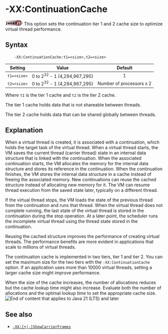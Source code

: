 <!--
* Copyright (c) 2017, 2022 IBM Corp. and others
*
* This program and the accompanying materials are made
* available under the terms of the Eclipse Public License 2.0
* which accompanies this distribution and is available at
* https://www.eclipse.org/legal/epl-2.0/ or the Apache
* License, Version 2.0 which accompanies this distribution and
* is available at https://www.apache.org/licenses/LICENSE-2.0.
*
* This Source Code may also be made available under the
* following Secondary Licenses when the conditions for such
* availability set forth in the Eclipse Public License, v. 2.0
* are satisfied: GNU General Public License, version 2 with
* the GNU Classpath Exception [1] and GNU General Public
* License, version 2 with the OpenJDK Assembly Exception [2].
*
* [1] https://www.gnu.org/software/classpath/license.html
* [2] https://openjdk.org/legal/assembly-exception.html
*
* SPDX-License-Identifier: EPL-2.0 OR Apache-2.0 OR GPL-2.0-only WITH Classpath-exception-2.0 OR GPL-2.0-only WITH OpenJDK-assembly-exception-1.0
-->

# -XX:ContinuationCache

![Start of content that applies to Java 21 (LTS) and later](cr/java21plus.png) This option sets the continuation tier 1 and 2 cache size to optimize virtual thread performance.

## Syntax

        -XX:ContinuationCache:t1=<size>,t2=<size>

| Setting | Value | Default |
|---------|-------|:-------:|
| `t1=<size>` | 0 to 2<sup>32</sup> - 1 (4,294,967,295) | 1 |
| `t2=<size>` | 0 to 2<sup>32</sup> - 1 (4,294,967,295) | Number of processors x 2 |

Where `t1` is the tier 1 cache and `t2` is the tier 2 cache.

The tier 1 cache holds data that is not shareable between threads.

The tier 2 cache holds data that can be shared globally between threads.

## Explanation

When a virtual thread is created, it is associated with a continuation, which holds the target task of the virtual thread. When a virtual thread starts, the VM saves the current thread (carrier thread) state in an internal data structure that is linked with the continuation. When the associated continuation starts, the VM allocates the memory for the internal data structure and stores its reference in the continuation. When the continuation finishes, the VM stores the internal data structure in a cache instead of freeing the associated memory. New continuations can reuse the cached structure instead of allocating new memory for it. The VM can resume thread execution from the saved state later, typically on a different thread.

If the virtual thread stops, the VM loads the state of the previous thread from the continuation and runs that thread. When the virtual thread does not complete running, the last state of the virtual thread is stored in the continuation during the stop operation. At a later point, the scheduler runs the incomplete virtual thread using the thread state stored in the continuation.

Reusing the cached structure improves the performance of creating virtual threads. The performance benefits are more evident in applications that scale to millions of virtual threads.

The continuation cache is implemented in two tiers, tier 1 and tier 2. You can set the maximum size for the two tiers with the `-XX:ContinuationCache` option. If an application uses more than 10000 virtual threads, setting a larger cache size might improve performance.

When the size of the cache increases, the number of allocations reduces but the cache lookup time might also increase. Evaluate both the number of allocations and the optimal lookup time to set the appropriate cache size. ![End of content that applies to Java 21 (LTS) and later](cr/java_close_lts.png)

## See also

- [`-XX:[+|-]ShowCarrierFrames`](xxshowcarrierframes.md)


<!-- ==== END OF TOPIC ==== xxcontinuationcache.md ==== -->
